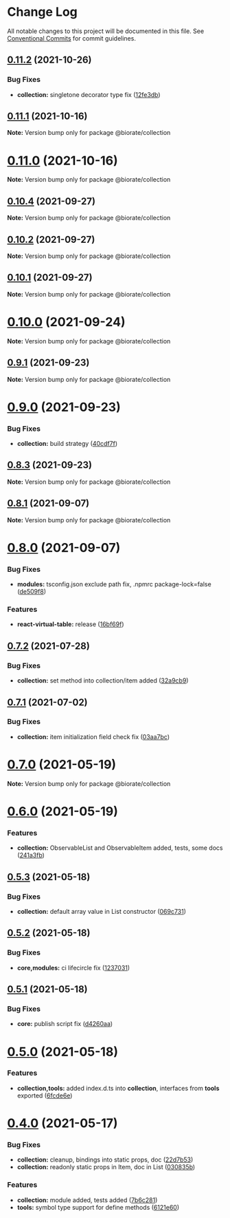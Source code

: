 # Change Log

All notable changes to this project will be documented in this file.
See [Conventional Commits](https://conventionalcommits.org) for commit guidelines.

## [0.11.2](https://github.com/biorate/core/compare/v0.11.1...v0.11.2) (2021-10-26)


### Bug Fixes

* **collection:** singletone decorator type fix ([12fe3db](https://github.com/biorate/core/commit/12fe3db3ea76c8dff81a05c772957f727773124e))





## [0.11.1](https://github.com/biorate/core/compare/v0.11.0...v0.11.1) (2021-10-16)

**Note:** Version bump only for package @biorate/collection





# [0.11.0](https://github.com/biorate/core/compare/v0.10.4...v0.11.0) (2021-10-16)

**Note:** Version bump only for package @biorate/collection





## [0.10.4](https://github.com/biorate/core/compare/v0.10.3...v0.10.4) (2021-09-27)

**Note:** Version bump only for package @biorate/collection





## [0.10.2](https://github.com/biorate/core/compare/v0.10.1...v0.10.2) (2021-09-27)

**Note:** Version bump only for package @biorate/collection





## [0.10.1](https://github.com/biorate/core/compare/v0.10.0...v0.10.1) (2021-09-27)

**Note:** Version bump only for package @biorate/collection





# [0.10.0](https://github.com/biorate/core/compare/v0.9.3...v0.10.0) (2021-09-24)

**Note:** Version bump only for package @biorate/collection





## [0.9.1](https://github.com/biorate/core/compare/v0.9.0...v0.9.1) (2021-09-23)

**Note:** Version bump only for package @biorate/collection





# [0.9.0](https://github.com/biorate/core/compare/v0.8.4...v0.9.0) (2021-09-23)


### Bug Fixes

* **collection:** build strategy ([40cdf7f](https://github.com/biorate/core/commit/40cdf7f7f62d28a989ce67d94a9125735a0c030d))





## [0.8.3](https://github.com/biorate/core/compare/v0.8.2...v0.8.3) (2021-09-23)

**Note:** Version bump only for package @biorate/collection





## [0.8.1](https://github.com/biorate/core/compare/v0.8.0...v0.8.1) (2021-09-07)

**Note:** Version bump only for package @biorate/collection





# [0.8.0](https://github.com/biorate/core/compare/v0.7.2...v0.8.0) (2021-09-07)


### Bug Fixes

* **modules:** tsconfig.json exclude path fix, .npmrc package-lock=false ([de509f8](https://github.com/biorate/core/commit/de509f8fd3091b07b076d69c19d380a4e38078f6))


### Features

* **react-virtual-table:** release ([16bf69f](https://github.com/biorate/core/commit/16bf69f5a4bf6afda8edf8bd523ecd6c9c1ffe01))





## [0.7.2](https://github.com/biorate/core/compare/v0.7.1...v0.7.2) (2021-07-28)


### Bug Fixes

* **collection:** set method into collection/item added ([32a9cb9](https://github.com/biorate/core/commit/32a9cb9d982b8ddfade279e094b1b9e3f55fda58))





## [0.7.1](https://github.com/biorate/core/compare/v0.7.0...v0.7.1) (2021-07-02)


### Bug Fixes

* **collection:** item initialization field check fix ([03aa7bc](https://github.com/biorate/core/commit/03aa7bc2225003dafb1f84843de5a50483110c21))





# [0.7.0](https://github.com/biorate/core/compare/v0.6.0...v0.7.0) (2021-05-19)

**Note:** Version bump only for package @biorate/collection





# [0.6.0](https://github.com/biorate/core/compare/v0.5.3...v0.6.0) (2021-05-19)


### Features

* **collection:** ObservableList and ObservableItem added, tests, some docs ([241a3fb](https://github.com/biorate/core/commit/241a3fbd9f440f30a898493e49e48658c2ce3765))





## [0.5.3](https://github.com/biorate/core/compare/v0.5.2...v0.5.3) (2021-05-18)


### Bug Fixes

* **collection:** default array value in List constructor ([069c731](https://github.com/biorate/core/commit/069c73176eb0579e587e142ca5ba0097151aba06))





## [0.5.2](https://github.com/biorate/core/compare/v0.5.1...v0.5.2) (2021-05-18)


### Bug Fixes

* **core,modules:** ci lifecircle fix ([1237031](https://github.com/biorate/core/commit/1237031462e6a23c7d7462ffb437934b74950067))





## [0.5.1](https://github.com/biorate/core/compare/v0.5.0...v0.5.1) (2021-05-18)


### Bug Fixes

* **core:** publish script fix ([d4260aa](https://github.com/biorate/core/commit/d4260aad2a17ec9bff4848822d0658024d86ca19))





# [0.5.0](https://github.com/biorate/core/compare/v0.4.0...v0.5.0) (2021-05-18)


### Features

* **collection,tools:** added index.d.ts into **collection**, interfaces from **tools** exported ([6fcde6e](https://github.com/biorate/core/commit/6fcde6eae82ad0eb0c36ba31975cde542c469904))





# [0.4.0](https://github.com/biorate/core/compare/v0.3.0...v0.4.0) (2021-05-17)


### Bug Fixes

* **collection:** cleanup, bindings into static props, doc ([22d7b53](https://github.com/biorate/core/commit/22d7b539aeb7db006e346c7c5feaa27b28cfba9d))
* **collection:** readonly static props in Item, doc in List ([030835b](https://github.com/biorate/core/commit/030835bc61f766368a06f73d4686704ab14dad43))


### Features

* **collection:** module added, tests added ([7b6c281](https://github.com/biorate/core/commit/7b6c281848b716fe623c114c85fd46685917186d))
* **tools:** symbol type support for define methods ([6121e60](https://github.com/biorate/core/commit/6121e60acd516ed97d69fb82073cc2648669586e))
